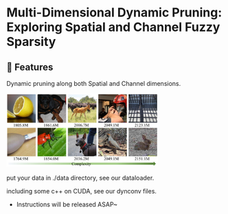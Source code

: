 # Multi-Dimensional Dynamic Pruning: Exploring Spatial and Channel Fuzzy Sparsity

## 🌟 Features
Dynamic pruning along both Spatial and Channel dimensions.

<p align="left">
  <img src="https://github.com/Oliiveralien/DyNet/blob/main/imgs/flops_imgs.jpeg" width="70%">
</p>

put your data in ./data directory, see our dataloader.

including some c++ on CUDA, see our dynconv files.

- Instructions will be released ASAP~

